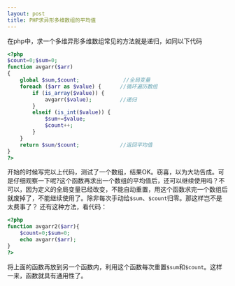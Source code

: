 ```yaml
---
layout: post
title: PHP求异形多维数组的平均值
---
```

在php中，求一个多维异形多维数组常见的方法就是递归，如同以下代码
```php
<?php 
$count=0;$sum=0;
function avgarr($arr)
{
    global $sum,$count;              //全局变量
    foreach ($arr as $value) {      //循环遍历数组
        if (is_array($value)) {
            avgarr($value);         //递归
        }
        elseif (is_int($value)) {
            $sum+=$value;
            $count++;
        }
    }
    return $sum/$count;             //返回平均值
}
?>
```
开始的时候写完以上代码，测试了一个数组，结果OK。窃喜，以为大功告成。可是仔细观察一下呢?这个函数再求出一个数组的平均值后，还可以继续使用吗？不可以，因为定义的全局变量已经改变，不能自动重置，用这个函数求完一个数组后就废掉了，不能继续使用了。除非每次手动给`$sum`、`$count`归零。那这样岂不是太费事了？
还有这种方法，看代码：
```php
<?php 
function avgarr2($arr){
    $count=0;$sum=0;
    echo avgarr($arr);
}
?>
```
将上面的函数再放到另一个函数内，利用这个函数每次重置`$sum`和`$count`。这样一来，函数就具有通用性了。